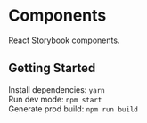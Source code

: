 # Components

React Storybook components.

## Getting Started

Install dependencies: `yarn`  
Run dev mode: `npm start`  
Generate prod build: `npm run build`  
